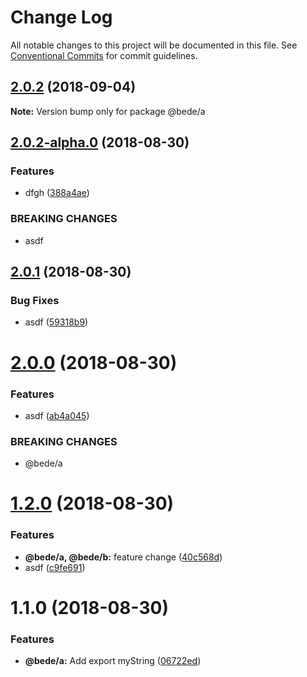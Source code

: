 # Change Log

All notable changes to this project will be documented in this file.
See [Conventional Commits](https://conventionalcommits.org) for commit guidelines.

<a name="2.0.2"></a>
## [2.0.2](https://github.com/CamBurris/lerna-test/compare/@bede/a@2.0.2-alpha.0...@bede/a@2.0.2) (2018-09-04)

**Note:** Version bump only for package @bede/a





<a name="2.0.2-alpha.0"></a>
## [2.0.2-alpha.0](https://github.com/CamBurris/lerna-test/compare/@bede/a@2.0.1...@bede/a@2.0.2-alpha.0) (2018-08-30)


### Features

* dfgh ([388a4ae](https://github.com/CamBurris/lerna-test/commit/388a4ae))


### BREAKING CHANGES

* asdf





<a name="2.0.1"></a>
## [2.0.1](https://github.com/CamBurris/lerna-test/compare/@bede/a@2.0.1-alpha.0...@bede/a@2.0.1) (2018-08-30)


### Bug Fixes

* asdf ([59318b9](https://github.com/CamBurris/lerna-test/commit/59318b9))





<a name="2.0.0"></a>
# [2.0.0](https://github.com/CamBurris/lerna-test/compare/@bede/a@1.2.0...@bede/a@2.0.0) (2018-08-30)


### Features

* asdf ([ab4a045](https://github.com/CamBurris/lerna-test/commit/ab4a045))


### BREAKING CHANGES

* @bede/a





<a name="1.2.0"></a>
# [1.2.0](https://github.com/CamBurris/lerna-test/compare/@bede/a@1.1.0...@bede/a@1.2.0) (2018-08-30)


### Features

* **@bede/a, @bede/b:** feature change ([40c568d](https://github.com/CamBurris/lerna-test/commit/40c568d))
* asdf ([c9fe691](https://github.com/CamBurris/lerna-test/commit/c9fe691))





<a name="1.1.0"></a>
# 1.1.0 (2018-08-30)


### Features

* **@bede/a:** Add export myString ([06722ed](https://github.com/CamBurris/lerna-test/commit/06722ed))
